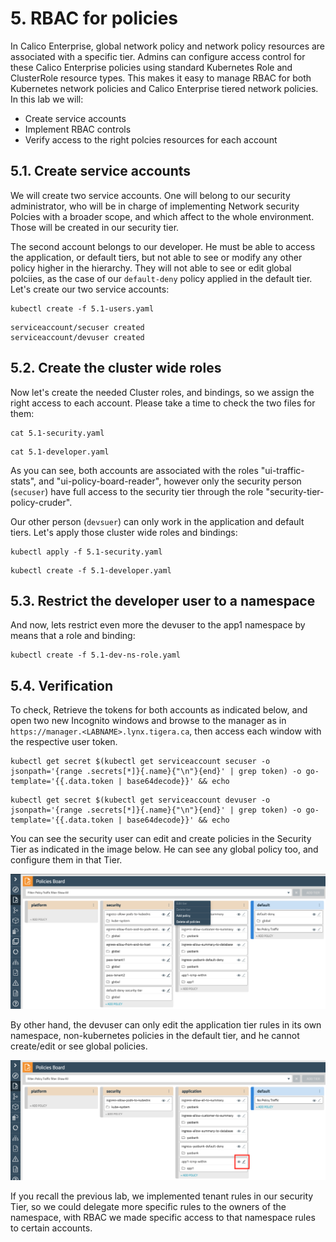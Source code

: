 # 5. RBAC for policies

In Calico Enterprise, global network policy and network policy resources are associated with a specific tier. Admins can configure access control for these Calico Enterprise policies using standard Kubernetes Role and ClusterRole resource types. This makes it easy to manage RBAC for both Kubernetes network policies and Calico Enterprise tiered network policies. In this lab we will:

- Create service accounts 
- Implement RBAC controls 
- Verify access to the right polcies resources for each account

## 5.1. Create service accounts

We will create two service accounts. One will belong to our security administrator, who will be in charge of implementing Network security Polcies with a broader scope, and which affect to the whole environment. Those will be created in our security tier.

The second account belongs to our developer. He must be able to access the application, or default tiers, but not able to see or modify any other policy higher in the hierarchy. They will not able to see or edit global polciies, as the case of our `default-deny` policy applied in the default tier. Let's create our two service accounts:

```
kubectl create -f 5.1-users.yaml
```
```
serviceaccount/secuser created
serviceaccount/devuser created
```

## 5.2. Create the cluster wide roles

Now let's create the needed Cluster roles, and bindings, so we assign the right access to each account. Please take a time to check the two files for them:

```
cat 5.1-security.yaml
```
```
cat 5.1-developer.yaml
```

As you can see, both accounts are associated with the roles "ui-traffic-stats", and "ui-policy-board-reader", however only the security person (`secuser`) have full access to the security tier through the role "security-tier-policy-cruder".

Our other person (`devsuer`) can only work in the application and default tiers. Let's apply those cluster wide roles and bindings:

```
kubectl apply -f 5.1-security.yaml
```
```
kubectl create -f 5.1-developer.yaml
```

## 5.3. Restrict the developer user to a namespace

And now, lets restrict even more the devuser to the app1 namespace by means that a role and binding:

```
kubectl create -f 5.1-dev-ns-role.yaml
```

## 5.4. Verification

To check, Retrieve the tokens for both accounts as indicated below, and open two new Incognito windows and browse to the manager as in `https://manager.<LABNAME>.lynx.tigera.ca`, then access each window with the respective user token.

```
kubectl get secret $(kubectl get serviceaccount secuser -o jsonpath='{range .secrets[*]}{.name}{"\n"}{end}' | grep token) -o go-template='{{.data.token | base64decode}}' && echo
```
```
kubectl get secret $(kubectl get serviceaccount devuser -o jsonpath='{range .secrets[*]}{.name}{"\n"}{end}' | grep token) -o go-template='{{.data.token | base64decode}}' && echo
```

You can see the security user can edit and create policies in the Security Tier as indicated in the image below. He can see any global policy too, and configure them in that Tier.

![rbacsec](img/rbacsec.png)

By other hand, the devuser can only edit the application tier rules in its own namespace, non-kubernetes policies in the default tier, and he cannot create/edit or see global policies.

![rbacdev](img/rbacdev.png)

If you recall the previous lab, we implemented tenant rules in our security Tier, so we could delegate more specific rules to the owners of the namespace, with RBAC we made specific access to that namespace rules to certain accounts.
